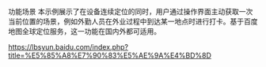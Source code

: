 功能场景
本示例展示了在设备连续定位的同时，用户通过操作界面主动获取一次当前位置的场景，例如外勤人员在外业过程中到达某一地点时进行打卡。基于百度地图全球定位服务，这一功能在国内外都可适用。

https://lbsyun.baidu.com/index.php?title=%E5%85%A8%E7%90%83%E5%AE%9A%E4%BD%8D